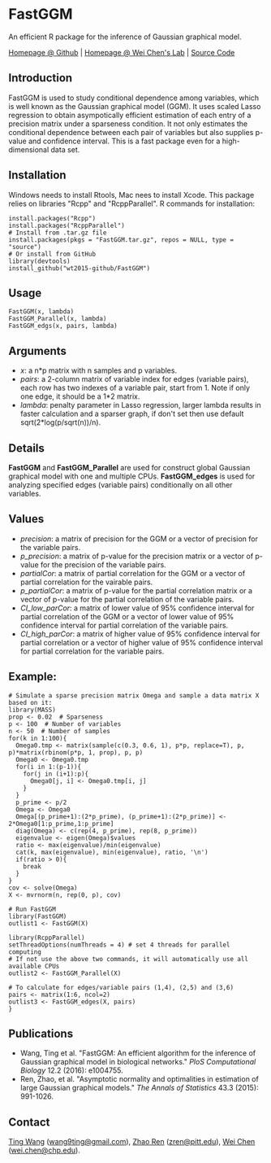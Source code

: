 # FastGGM
An efficient R package for the inference of Gaussian graphical model. 

[Homepage @ Github](http://wt2015-github.github.io/FastGGM/) | [Homepage @ Wei Chen's Lab](http://www.pitt.edu/~wec47/fastGGM.html) | [Source Code](https://github.com/wt2015-github/FastGGM)

## Introduction
FastGGM is used to study conditional dependence among variables, which is well known as the Gaussian graphical model (GGM). It uses scaled Lasso regression to obtain asympotically efficient estimation of each entry of a precision matrix under a sparseness condition. It not only estimates the conditional dependence between each pair of variables but also supplies p-value and confidence interval. This is a fast package even for a high-dimensional data set.

## Installation
Windows needs to install Rtools, Mac nees to install Xcode. This package relies on libraries "Rcpp" and "RcppParallel". R commands for installation:
```
install.packages("Rcpp")
install.packages("RcppParallel")
# Install from .tar.gz file
install.packages(pkgs = "FastGGM.tar.gz", repos = NULL, type = "source")
# Or install from GitHub
library(devtools)
install_github("wt2015-github/FastGGM")
```

## Usage
```
FastGGM(x, lambda)
FastGGM_Parallel(x, lambda)
FastGGM_edgs(x, pairs, lambda)
```

## Arguments
* *x*: a n*p matrix with n samples and p variables.
* *pairs*: a 2-column matrix of variable index for edges (variable pairs), each row has two indexes of a variable pair, start from 1. Note if only one edge, it should be a 1*2 matrix.
* *lambda*: penalty parameter in Lasso regression, larger lambda results in faster calculation and a sparser graph, if don't set then use default sqrt(2*log(p/sqrt(n))/n).

## Details
**FastGGM** and **FastGGM_Parallel** are used for construct global Gaussian graphical model with one and multiple CPUs. **FastGGM_edges** is used for analyzing specified edges (variable pairs) conditionally on all other variables.

## Values
* *precision*: a matrix of precision for the GGM or a vector of precision for the variable pairs.
* *p_precision*: a matrix of p-value for the precision matrix or a vector of p-value for the precision of the variable pairs.
* *partialCor*: a matrix of partial correlation for the GGM or a vector of partial correlation for the vairable pairs.
* *p_partialCor*: a matrix of p-value for the partial correlation matrix or a vector of p-value for the partial correlation of the variable pairs.
* *CI_low_parCor*: a matrix of lower value of 95% confidence interval for partial correlation of the GGM or a vector of lower value of 95% confidence interval for partial correlation of the variable pairs.
* *CI_high_parCor*:  a matrix of higher value of 95% confidence interval for partial correlation or a vector of higher value of 95% confidence interval for partial correlation for the variable pairs.

## Example:
```
# Simulate a sparse precision matrix Omega and sample a data matrix X based on it:
library(MASS) 
prop <- 0.02  # Sparseness
p <- 100  # Number of variables
n <- 50  # Number of samples
for(k in 1:100){
  Omega0.tmp <- matrix(sample(c(0.3, 0.6, 1), p*p, replace=T), p, p)*matrix(rbinom(p*p, 1, prop), p, p) 
  Omega0 <- Omega0.tmp 
  for(i in 1:(p-1)){
    for(j in (i+1):p){
      Omega0[j, i] <- Omega0.tmp[i, j]    
    }    
  } 
  p_prime <- p/2
  Omega <- Omega0
  Omega[(p_prime+1):(2*p_prime), (p_prime+1):(2*p_prime)] <- 2*Omega0[1:p_prime,1:p_prime]
  diag(Omega) <- c(rep(4, p_prime), rep(8, p_prime))
  eigenvalue <- eigen(Omega)$values
  ratio <- max(eigenvalue)/min(eigenvalue)
  cat(k, max(eigenvalue), min(eigenvalue), ratio, '\n')
  if(ratio > 0){
    break
  }
}
cov <- solve(Omega)
X <- mvrnorm(n, rep(0, p), cov)

# Run FastGGM
library(FastGGM)
outlist1 <- FastGGM(X)

library(RcppParallel)
setThreadOptions(numThreads = 4) # set 4 threads for parallel computing
# If not use the above two commands, it will automatically use all available CPUs
outlist2 <- FastGGM_Parallel(X)

# To calculate for edges/variable pairs (1,4), (2,5) and (3,6)
pairs <- matrix(1:6, ncol=2)
outlist3 <- FastGGM_edges(X, pairs)
}
```

## Publications
* Wang, Ting et al. "FastGGM: An efficient algorithm for the inference of Gaussian graphical model in biological networks." *PloS Computational Biology* 12.2 (2016): e1004755.
* Ren, Zhao, et al. "Asymptotic normality and optimalities in estimation of large Gaussian graphical models." *The Annals of Statistics* 43.3 (2015): 991-1026.

## Contact
[Ting Wang](http://wt2015-github.github.io/) (wang9ting@gmail.com), [Zhao Ren](http://www.pitt.edu/~zren/) (zren@pitt.edu), [Wei Chen](http://www.pitt.edu/~wec47/index.html) (wei.chen@chp.edu).

